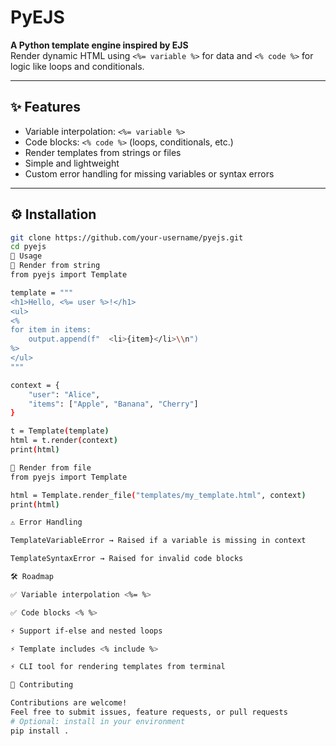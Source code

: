 # PyEJS

**A Python template engine inspired by EJS**  
Render dynamic HTML using `<%= variable %>` for data and `<% code %>` for logic like loops and conditionals.

---

## ✨ Features

- Variable interpolation: `<%= variable %>`  
- Code blocks: `<% code %>` (loops, conditionals, etc.)  
- Render templates from strings or files  
- Simple and lightweight  
- Custom error handling for missing variables or syntax errors

---

## ⚙️ Installation

```bash
git clone https://github.com/your-username/pyejs.git
cd pyejs
🚀 Usage
🔹 Render from string
from pyejs import Template

template = """
<h1>Hello, <%= user %>!</h1>
<ul>
<% 
for item in items:
    output.append(f"  <li>{item}</li>\\n")
%>
</ul>
"""

context = {
    "user": "Alice",
    "items": ["Apple", "Banana", "Cherry"]
}

t = Template(template)
html = t.render(context)
print(html)

🔹 Render from file
from pyejs import Template

html = Template.render_file("templates/my_template.html", context)
print(html)

⚠️ Error Handling

TemplateVariableError → Raised if a variable is missing in context

TemplateSyntaxError → Raised for invalid code blocks

🛠️ Roadmap

✅ Variable interpolation <%= %>

✅ Code blocks <% %>

⚡ Support if-else and nested loops

⚡ Template includes <% include %>

⚡ CLI tool for rendering templates from terminal

🤝 Contributing

Contributions are welcome!
Feel free to submit issues, feature requests, or pull requests
# Optional: install in your environment
pip install .

